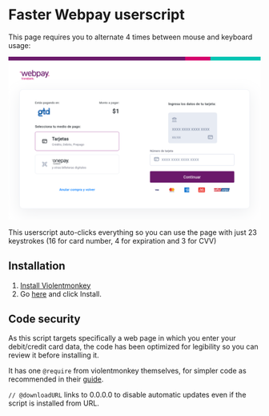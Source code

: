 # Faster Webpay userscript

This page requires you to alternate 4 times between mouse and keyboard usage:

![webpay screenshot](./webpay.png)

This userscript auto-clicks everything so you can use the page with just 23 keystrokes (16 for card number, 4 for expiration and 3 for CVV)

## Installation

1. [Install Violentmonkey](https://violentmonkey.github.io/get-it/)
2. Go [here](https://raw.githubusercontent.com/zzdroide/FasterWebpay/main/FasterWebpay.user.js) and click Install.

## Code security

As this script targets specifically a web page in which you enter your debit/credit card data, the code has been optimized for legibility so you can review it before installing it.

It has one `@require` from violentmonkey themselves, for simpler code as recommended in their [guide](https://violentmonkey.github.io/guide/observing-dom/).

`// @downloadURL` links to 0.0.0.0 to disable automatic updates even if the script is installed from URL.
